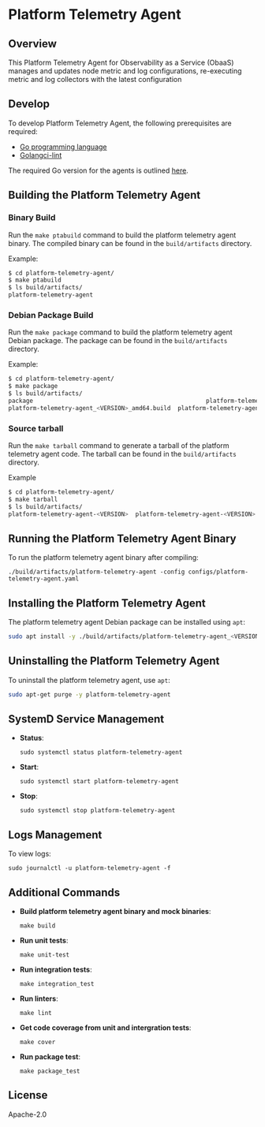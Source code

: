 <!---
  SPDX-FileCopyrightText: (C) 2025 Intel Corporation
  SPDX-License-Identifier: Apache-2.0
-->
# Platform Telemetry Agent

## Overview

This Platform Telemetry Agent for Observability as a Service (ObaaS) manages and updates node metric and log configurations, re-executing metric and log collectors with the latest configuration

## Develop

To develop Platform Telemetry Agent, the following prerequisites are required:

- [Go programming language](https://go.dev)
- [Golangci-lint](https://github.com/golangci/golangci-lint)

The required Go version for the agents is outlined [here](https://github.com/open-edge-platform/edge-node-agents/blob/main/platform-telemetry-agent/go.mod).

## Building the Platform Telemetry Agent

### Binary Build

Run the `make ptabuild` command to build the platform telemetry agent binary. The compiled binary can be found in the `build/artifacts` directory.

Example:

```bash
$ cd platform-telemetry-agent/
$ make ptabuild
$ ls build/artifacts/
platform-telemetry-agent
```

### Debian Package Build

Run the `make package` command to build the platform telemetry agent Debian package. The package can be found in the `build/artifacts` directory.

Example:

```bash
$ cd platform-telemetry-agent/
$ make package
$ ls build/artifacts/
package                                                 platform-telemetry-agent_<VERSION>_amd64.buildinfo  platform-telemetry-agent_<VERSION>_amd64.deb
platform-telemetry-agent_<VERSION>_amd64.build  platform-telemetry-agent_<VERSION>_amd64.changes
```

### Source tarball

Run the `make tarball` command to generate a tarball of the platform telemetry agent code. The tarball can be found in the `build/artifacts` directory.

Example

```bash
$ cd platform-telemetry-agent/
$ make tarball
$ ls build/artifacts/
platform-telemetry-agent-<VERSION>  platform-telemetry-agent-<VERSION>.tar.gz
```

## Running the Platform Telemetry Agent Binary

To run the platform telemetry agent binary after compiling:

```
./build/artifacts/platform-telemetry-agent -config configs/platform-telemetry-agent.yaml 
```

## Installing the Platform Telemetry Agent

The platform telemetry agent Debian package can be installed using `apt`:

```bash
sudo apt install -y ./build/artifacts/platform-telemetry-agent_<VERSION>_amd64.deb
```

## Uninstalling the Platform Telemetry Agent

To uninstall the platform telemetry agent, use `apt`:

```bash
sudo apt-get purge -y platform-telemetry-agent
```

## SystemD Service Management

- **Status**:

    ```
    sudo systemctl status platform-telemetry-agent
    ```

- **Start**:

    ```
    sudo systemctl start platform-telemetry-agent
    ```

- **Stop**:

    ```
    sudo systemctl stop platform-telemetry-agent
    ```

## Logs Management

To view logs:

```
sudo journalctl -u platform-telemetry-agent -f
```

## Additional Commands

- **Build platform telemetry agent binary and mock binaries**:

    ```
    make build
    ```

- **Run unit tests**:

    ```
    make unit-test
    ```

- **Run integration tests**:

    ```
    make integration_test
    ```

- **Run linters**:

    ```
    make lint
    ```

- **Get code coverage from unit and intergration tests**:

    ```
    make cover
    ```

- **Run package test**:

    ```
    make package_test
    ```

## License

Apache-2.0
